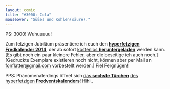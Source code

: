 ```yaml
---
layout: comic
title: "#3000: Cola"
mouseover: "Süßes und Kohlen(säure)."
---
```


PS:
3000! Wuhuuuuu!

Zum fetzigen Jubiläum präsentiere ich euch den 
<a href="http://www.fonflatter.de/dateien/kalender_fonflatter_2014.pdf" title="Der hyperfetzige Fredkalender 2014" target="_blank"><strong>hyperfetzigen Fredkalender 2014</strong></a>,
der ab sofort <a href="http://www.fonflatter.de/dateien/kalender_fonflatter_2014.pdf" title="Der hyperfetzige Fredkalender 2014" target="_blank">kostenlos <strong>heruntergeladen</strong></a> werden kann.
[Es gibt noch ein paar kleinere Fehler, aber die beseitige ich auch noch.]
[Gedruckte Exemplare existieren noch nicht, können aber per Mail an <a href="mailto:fonflatter@gmail.com" title="Mail an den Fredfater">fonflatter@gmail.com</a> vorbestellt werden.]
Fiel Fergnügen!

PPS:
Phänomenalerdings öffnet sich <a href="http://www.fonflatter.de/2013/12/06/das-6-tuerchen" title="Das 6. Türchen">das <strong>sechste Türchen</strong></a> <a href="http://www.fonflatter.de/der-fetzige-fredventskalender-2013" title="Der hyperfetzige Fredventskalender 2013">des hyperfetzigen <strong>Fredventskalenders</strong></a>!
Hihi..
